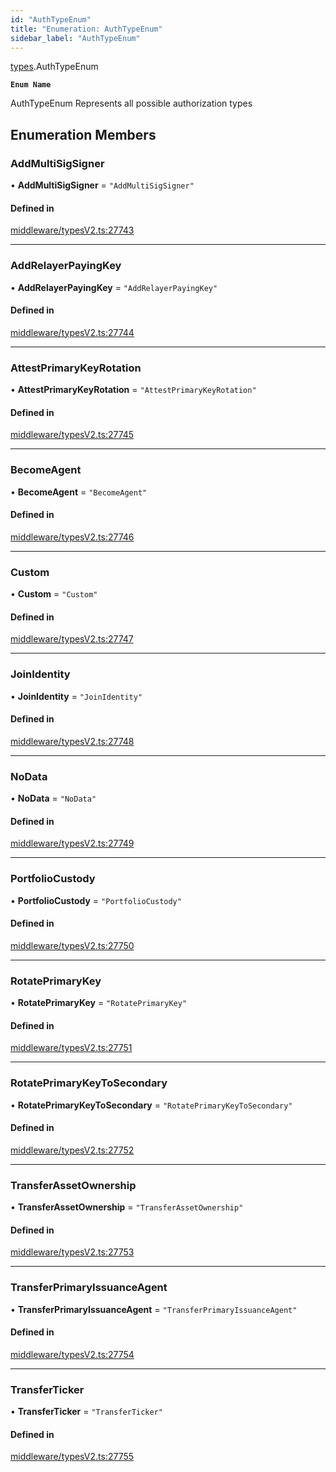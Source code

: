 ```yaml
---
id: "AuthTypeEnum"
title: "Enumeration: AuthTypeEnum"
sidebar_label: "AuthTypeEnum"
---
```


[types](../../../modules/Types/Types.md).AuthTypeEnum

**`Enum Name`**

 AuthTypeEnum
 Represents all possible authorization types

## Enumeration Members

### AddMultiSigSigner

• **AddMultiSigSigner** = ``"AddMultiSigSigner"``

#### Defined in

[middleware/typesV2.ts:27743](https://github.com/PolymeshAssociation/polymesh-sdk/blob/07a4c5b0/src/middleware/typesV2.ts#L27743)

___

### AddRelayerPayingKey

• **AddRelayerPayingKey** = ``"AddRelayerPayingKey"``

#### Defined in

[middleware/typesV2.ts:27744](https://github.com/PolymeshAssociation/polymesh-sdk/blob/07a4c5b0/src/middleware/typesV2.ts#L27744)

___

### AttestPrimaryKeyRotation

• **AttestPrimaryKeyRotation** = ``"AttestPrimaryKeyRotation"``

#### Defined in

[middleware/typesV2.ts:27745](https://github.com/PolymeshAssociation/polymesh-sdk/blob/07a4c5b0/src/middleware/typesV2.ts#L27745)

___

### BecomeAgent

• **BecomeAgent** = ``"BecomeAgent"``

#### Defined in

[middleware/typesV2.ts:27746](https://github.com/PolymeshAssociation/polymesh-sdk/blob/07a4c5b0/src/middleware/typesV2.ts#L27746)

___

### Custom

• **Custom** = ``"Custom"``

#### Defined in

[middleware/typesV2.ts:27747](https://github.com/PolymeshAssociation/polymesh-sdk/blob/07a4c5b0/src/middleware/typesV2.ts#L27747)

___

### JoinIdentity

• **JoinIdentity** = ``"JoinIdentity"``

#### Defined in

[middleware/typesV2.ts:27748](https://github.com/PolymeshAssociation/polymesh-sdk/blob/07a4c5b0/src/middleware/typesV2.ts#L27748)

___

### NoData

• **NoData** = ``"NoData"``

#### Defined in

[middleware/typesV2.ts:27749](https://github.com/PolymeshAssociation/polymesh-sdk/blob/07a4c5b0/src/middleware/typesV2.ts#L27749)

___

### PortfolioCustody

• **PortfolioCustody** = ``"PortfolioCustody"``

#### Defined in

[middleware/typesV2.ts:27750](https://github.com/PolymeshAssociation/polymesh-sdk/blob/07a4c5b0/src/middleware/typesV2.ts#L27750)

___

### RotatePrimaryKey

• **RotatePrimaryKey** = ``"RotatePrimaryKey"``

#### Defined in

[middleware/typesV2.ts:27751](https://github.com/PolymeshAssociation/polymesh-sdk/blob/07a4c5b0/src/middleware/typesV2.ts#L27751)

___

### RotatePrimaryKeyToSecondary

• **RotatePrimaryKeyToSecondary** = ``"RotatePrimaryKeyToSecondary"``

#### Defined in

[middleware/typesV2.ts:27752](https://github.com/PolymeshAssociation/polymesh-sdk/blob/07a4c5b0/src/middleware/typesV2.ts#L27752)

___

### TransferAssetOwnership

• **TransferAssetOwnership** = ``"TransferAssetOwnership"``

#### Defined in

[middleware/typesV2.ts:27753](https://github.com/PolymeshAssociation/polymesh-sdk/blob/07a4c5b0/src/middleware/typesV2.ts#L27753)

___

### TransferPrimaryIssuanceAgent

• **TransferPrimaryIssuanceAgent** = ``"TransferPrimaryIssuanceAgent"``

#### Defined in

[middleware/typesV2.ts:27754](https://github.com/PolymeshAssociation/polymesh-sdk/blob/07a4c5b0/src/middleware/typesV2.ts#L27754)

___

### TransferTicker

• **TransferTicker** = ``"TransferTicker"``

#### Defined in

[middleware/typesV2.ts:27755](https://github.com/PolymeshAssociation/polymesh-sdk/blob/07a4c5b0/src/middleware/typesV2.ts#L27755)

